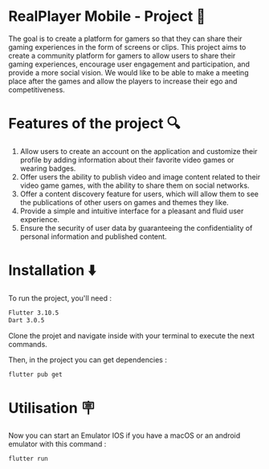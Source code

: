 # RealPlayer Mobile - Project 🎈

The goal is to create a platform for gamers so that they can share their gaming experiences in the form of screens or clips.
This project aims to create a community platform for gamers to allow users to share their gaming experiences, encourage user engagement and participation, and provide a more social vision. We would like to be able to make a meeting place after the games and allow the players to increase their ego and competitiveness.

# Features of the project 🔍

1. Allow users to create an account on the application and customize their profile by adding information about their favorite video games or wearing badges.
2. Offer users the ability to publish video and image content related to their video game games, with the ability to share them on social networks.
3. Offer a content discovery feature for users, which will allow them to see the publications of other users on games and themes they like.
4. Provide a simple and intuitive interface for a pleasant and fluid user experience.
5. Ensure the security of user data by guaranteeing the confidentiality of personal information and published content.

# Installation ⬇️

To run the project, you'll need :
```bash
Flutter 3.10.5
Dart 3.0.5 
```
Clone the projet and navigate inside with your terminal to execute the next commands.

Then, in the project you can get dependencies : 

```bash
flutter pub get
```

# Utilisation 🪧

Now you can start an Emulator IOS if you have a macOS or an android emulator with this command : 

```bash
flutter run
```
